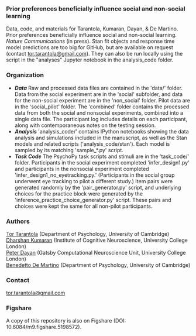 ### Prior preferences beneficially influence social and non-social learning
Data, code, and materials for Tarantola, Kumaran, Dayan, & De Martino. Prior preferences beneficially influence social and non-social learning. <i>Nature Communications</i> (in press).
Stan fit objects and response time model predictions are too big for GitHub, but are available on request (contact <a href='mailto:tor.tarantola@gmail.com'>tor.tarantola@gmail.com</a>). They can also be run locally using the script in the "analyses" Jupyter notebook in the analysis_code folder.

### Organization
* ***Data*** Raw and processed data files are contained in the 'data/' folder. Data from the social experiment are in the 'social' subfolder, and data for the non-social experiment are in the 'non_social' folder. Pilot data are in the 'social_pilot' folder. The 'combined' folder contains the processed data from both the social and nonsocial experiments, combined into a single data file. The participant log includes details on each participant, along with contemporaneous notes on the testing session.
* ***Analysis*** 'analysis_code/' contains IPython notebooks showing the data analysis and simulations included in the manuscript, as well as the Stan models and related scripts ('analysis_code/stan'). Each model is sampled by its matching 'sample_*.py' script.  
* ***Task Code*** The PsychoPy task scripts and stimuli are in the 'task_code/' folder. Participants in the social experiment completed 'infer_design1.py' and participants in the nonsocial experiment completed 'infer_design1_no_eyetracking.py.' (Participants in the social group underwent eye tracking to pilot a different study.) Item pairs were generated randomly by the 'pair_generator.py' script, and underlying choices for the practice block were generated by the 'inference_practice_choice_generator.py' script. These pairs and choices were kept the same for all non-pilot participants.


### Authors
<a href='http://www.tortarantola.com/'>Tor Tarantola</a> (Department of Psychology, University of Cambridge)<br>
<a href='https://sites.google.com/site/dharshankumaran1/'>Dharshan Kumaran</a> (Institute of Cognitive Neuroscience, University College London)</a><br>
<a href='http://www.gatsby.ucl.ac.uk/~dayan/'>Peter Dayan</a> (Gatsby Computational Neuroscience Unit, University College London)<br>
<a href='http://www.bdmlab.org'>Benedetto De Martino</a> (Department of Psychology, University of Cambridge)

### Contact
<a href='mailto:tor.tarantola@gmail.com'>tor.tarantola@gmail.com</a>

### Figshare
A copy of this repository is also on Figshare (DOI: 10.6084/m9.figshare.5198572).
